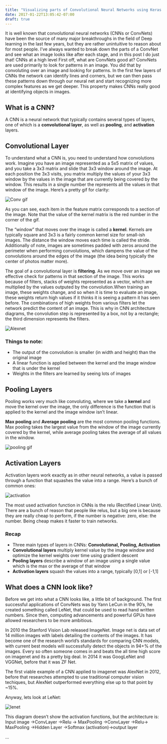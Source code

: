 ```yaml
---
title: "Visualizing parts of Convolutional Neural Networks using Keras and Cats"
date: 2017-01-22T13:05:42-07:00
draft: true
---
```


It is well known that convolutional neural networks (CNNs or ConvNets) have been the source of many major breakthroughs in the field of Deep learning in the last few years, but they are rather unintuitive to reason about for most people. I’ve always wanted to break down the parts of a ConvNet and see what an image looks like after each stage, and in this post I do just that!
CNNs at a high level
First off, what are ConvNets good at? ConvNets are used primarily to look for patterns in an image. You did that by convoluting over an image and looking for patterns. In the first few layers of CNNs the network can identify lines and corners, but we can then pass these patterns down through our neural net and start recognizing more complex features as we get deeper. This property makes CNNs really good at identifying objects in images.

## What is a CNN?
A CNN is a neural network that typically contains several types of layers, one of which is a **convolutional layer**, as well as **pooling**, and **activation** layers.

## Convolutional Layer
To understand what a CNN is, you need to understand how convolutions work. Imagine you have an image represented as a 5x5 matrix of values, and you take a 3x3 matrix and slide that 3x3 window around the image. At each position the 3x3 visits, you matrix multiply the values of your 3x3 window by the values in the image that are currently being covered by the window. This results in a single number the represents all the values in that window of the image. Here’s a pretty gif for clarity:

![Conv gif](/blog/conv1.gif)

As you can see, each item in the feature matrix corresponds to a section of the image. Note that the value of the kernel matrix is the red number in the corner of the gif.

The “window” that moves over the image is called a **kernel**. Kernels are typically square and 3x3 is a fairly common kernel size for small-ish images. The distance the window moves each time is called the stride. Additionally of note, images are sometimes padded with zeros around the perimeter when performing convolutions, which dampens the value of the convolutions around the edges of the image (the idea being typically the center of photos matter more).

The goal of a convolutional layer is **filtering**. As we move over an image we effective check for patterns in that section of the image. This works because of filters, stacks of weights represented as a vector, which are multiplied by the values outputed by the convolution.When training an image, these weights change, and so when it is time to evaluate an image, these weights return high values if it thinks it is seeing a pattern it has seen before. The combinations of high weights from various filters let the network predict the content of an image. This is why in CNN architecture diagrams, the convolution step is represented by a box, not by a rectangle; the third dimension represents the filters.

![Alexnet](/blog/alexnet.jpeg)

### Things to note:
- The output of the convolution is smaller (in width and height) than the original image
- A linear function is applied between the kernel and the image window that is under the kernel
- Weights in the filters are learned by seeing lots of images

## Pooling Layers

Pooling works very much like convoluting, where we take a **kernel** and move the kernel over the image, the only difference is the function that is applied to the kernel and the image window isn’t linear.

**Max pooling** and **Average pooling** are the most common pooling functions. Max pooling takes the largest value from the window of the image currently covered by the kernel, while average pooling takes the average of all values in the window.

![pooling gif](/blog/pooling.gif)

## Activation Layers
Activation layers work exactly as in other neural networks, a value is passed through a function that squashes the value into a range. Here’s a bunch of common ones:

![activation](/blog/activation.png)

The most used activation function in CNNs is the relu (Rectified Linear Unit). There are a bunch of reason that people like relus, but a big one is because they are really cheap to perform, if the number is negative: zero, else: the number. Being cheap makes it faster to train networks.

### Recap
- Three main types of layers in CNNs: **Convolutional, Pooling, Activation**
- **Convolutional layers** multiply kernel value by the image window and optimize the kernel weights over time using gradient descent
- **Pooling layers** describe a window of an image using a single value which is the max or the average of that window
- **Activation layers** squash the values into a range, typically [0,1] or [-1,1]

## What does a CNN look like?
Before we get into what a CNN looks like, a little bit of background. The first successful applications of ConvNets was by Yann LeCun in the 90’s, he created something called LeNet, that could be used to read hand written numbers. Since then, computing advancements and powerful GPUs have allowed researchers to be more ambitious.

In 2010 the Stanford Vision Lab released ImageNet. Image net is data set of 14 million images with labels detailing the contents of the images. It has become one of the research world’s standards for comparing CNN models, with current best models will successfully detect the objects in 94+% of the images. Every so often someone comes in and beats the all time high score on imagenet and its a pretty big deal. In 2014 it was GoogLeNet and VGGNet, before that it was ZF Net.

The first viable example of a CNN applied to imagenet was AlexNet in 2012, before that researches attempted to use traditional computer vision techiques, but AlexNet outperformed everything else up to that point by ~15%.

Anyway, lets look at LeNet:

![lenet](/blog/lenet.png)

This diagram doesn’t show the activation functions, but the architecture is:
Input image →ConvLayer →Relu → MaxPooling →ConvLayer →Relu→ MaxPooling →Hidden Layer →Softmax (activation)→output layer

...